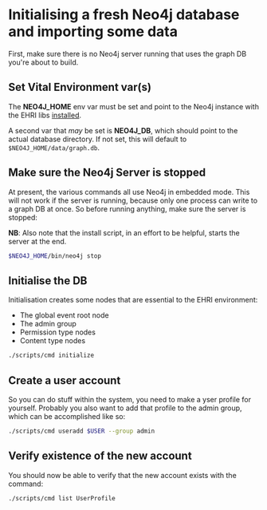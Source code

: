 # Initialising a fresh Neo4j database and importing some data

First, make sure there is no Neo4j server running that uses the graph DB you're about to build.

## Set Vital Environment var(s)

The **NEO4J_HOME** env var must be set and point to the Neo4j instance with the EHRI libs [installed](INSTALL.md).

A second var that _may_ be set is **NEO4J_DB**, which should point to the actual database directory. If not set,
this will default to `$NEO4J_HOME/data/graph.db`.

## Make sure the Neo4j Server is stopped

At present, the various commands all use Neo4j in embedded mode. This will not work if the server is running,
because only one process can write to a graph DB at once. So before running anything, make sure the server is stopped:

**NB**: Also note that the install script, in an effort to be helpful, starts the server at the end.

```bash
$NEO4J_HOME/bin/neo4j stop
```

## Initialise the DB

Initialisation creates some nodes that are essential to the EHRI environment:

* The global event root node
* The admin group
* Permission type nodes
* Content type nodes

```bash
./scripts/cmd initialize
```

## Create a user account

So you can do stuff within the system, you need to make a yser profile for yourself. Probably you also want to add that profile to the admin group, which can be accomplished like so:

```bash
./scripts/cmd useradd $USER --group admin
```

## Verify existence of the new account

You should now be able to verify that the new account exists with the command:

```bash
./scripts/cmd list UserProfile
```
